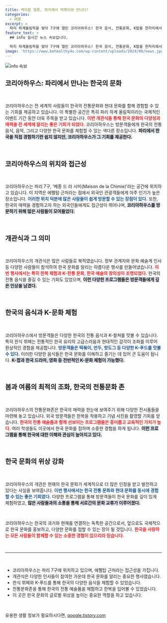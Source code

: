 ```yaml
---
title: 케이팝 열풍, 파리에서 떡볶이와 만나다!
categories:
  - 여행
excerpt: >
  파리 하계올림픽을 맞아 7구에 열린 코리아하우스! 한국 음식, 전통문화, K팝을 한자리에서 체험할 수 있는 특별한 기회가 펼쳐진다. 전 세계가 주목하는 K컬쳐의 매력을 지금 바로 만나보세요!
feature_text: >
  ## info 실시간 뉴스 속보입니다.

  파리 하계올림픽을 맞아 7구에 열린 코리아하우스! 한국 음식, 전통문화, K팝을 한자리에서 체험할 수 있는 특별한 기회가 펼쳐진다. 전 세계가 주목하는 K컬쳐의 매력을 지금 바로 만나보세요!
image: 'https://www.behealthy4u.com/wp-content/uploads/2024/06/news.jpg'
---
```


<p><img src="https://www.behealthy4u.com/wp-content/uploads/2024/06/news.jpg" alt="info 속보" /></p>

<h2 data-ke-size="size26">코리아하우스: 파리에서 만나는 한국의 문화</h2>

<p data-ke-size="size16">&nbsp;</p>

<p>코리아하우스는 전 세계의 사람들이 한국의 전통문화와 현대 문화를 함께 경험할 수 있는 기회를 제공하고 있습니다. 이 특별한 공간은 특히 파리 하계 올림픽이라는 국제적인 이벤트 기간 동안 더욱 주목을 받고 있습니다. <b><span style="color: #ee2323;">이번 개관식을 통해 한국 문화의 다양성과 매력을 전 세계에 알리는 좋은 기회가 되었다.</span></b> 코리아하우스는 방문객들에게 한국의 전통음식, 음악, 그리고 다양한 한국 문화를 체험할 수 있는 색다른 장소입니다. <b><span style="background-color: #21538527;">파리에서 한국을 직접 경험하기란 쉽지 않지만, 코리아하우스가 그 기회를 제공한다.</span></b></p>

<p data-ke-size="size16">&nbsp;</p>

<h2 data-ke-size="size26">코리아하우스의 위치와 접근성</h2>

<p data-ke-size="size16">&nbsp;</p>

<p>코리아하우스는 파리 7구, ‘메종 드 라 시미(Maison de la Chimie)’라는 공간에 위치하고 있습니다. 이 지역은 에펠탑 근처라는 점에서 외국인 관광객들에게 아주 인기가 높은 장소입니다. <b><span style="color: #1a5490;">이러한 위치 덕분에 많은 사람들이 쉽게 방문할 수 있는 장점이 있다.</span></b> 또한, 한국의 매력을 경험하고자 하는 외국인들에게도 접근성이 뛰어나며, <b><span style="background-color: #21538527;">코리아하우스를 방문하기 위해 많은 사람들이 모여들었다.</span></b></p>

<p data-ke-size="size16">&nbsp;</p>

<h2 data-ke-size="size26">개관식과 그 의미</h2>

<p data-ke-size="size16">&nbsp;</p>

<p>코리아하우스의 개관식은 많은 사람들로 북적였습니다. 정부 관계자와 문화 예술계 인사 등 다양한 사람들이 참석하여 한국 문화를 알리는 아름다운 행사를 만들어냈습니다. <b><span style="color: #ee2323;">이번 행사에서는 특히 한복 체험과 K-전통 문화, 한국 예술의 창의성이 조명되었다.</span></b> 한국의 전통 음식을 즐길 수 있는 기회도 있었으며, <b><span style="background-color: #21538527;">이런 다양한 프로그램들은 방문객들에게 깊은 인상을 남겼다.</span></b></p>

<p data-ke-size="size16">&nbsp;</p>

<h2 data-ke-size="size26">한국의 음식과 K-문화 체험</h2>

<p data-ke-size="size16">&nbsp;</p>

<p>코리아하우스에서 방문객들은 다양한 한국의 전통 음식과 K-컬쳐를 맛볼 수 있습니다. 특히 한식 뷔페는 전통적인 한국 요리의 고급스러움과 현대적인 감각이 조화를 이루어 환상적인 경험을 제공합니다. <b><span style="color: #1a5490;">방문객들은 떡볶이, 만두, 핫도그 등 다양한 K-푸드를 맛볼 수 있다.</span></b> 이러한 다양한 음식들은 한국 문화를 이해하고 즐기는 데 있어 큰 도움이 됩니다. <b><span style="background-color: #21538527;">K-팝과 한국 드라마, 영화 등 전반적인 K-문화 체험이 가능했다.</span></b></p>

<p data-ke-size="size16">&nbsp;</p>

<h2 data-ke-size="size26">봄과 여름의 최적의 조화, 한국의 전통문화 존 </h2>

<p data-ke-size="size16">&nbsp;</p>

<p>코리아하우스의 전통문화존은 한국의 매력을 한눈에 보여주기 위해 다양한 전시품들을 마련해 놓고 있습니다. 외국 방문객들은 한복을 착용하고 기념 사진을 촬영할 기회를 얻습니다. <b><span style="color: #ee2323;">한국의 전통 예술품과 함께 선보이는 프로그램들은 흥미롭고 교육적인 가치가 높다.</span></b> 여러 학생들도 이곳에서 한국 문화를 접하며 소중한 경험을 하게 됩니다. <b><span style="background-color: #21538527;">이런 프로그램을 통해 한국에 대한 이해와 관심이 높아지고 있다.</span></b></p>

<p data-ke-size="size16">&nbsp;</p>

<h2 data-ke-size="size26">한국 문화의 위상 강화</h2>

<p data-ke-size="size16">&nbsp;</p>

<p>코리아하우스의 개관은 현재의 한국 문화가 세계적으로 더 많은 인정을 받고 발전하고 있다는 사실을 보여줍니다. <b><span style="color: #1a5490;">이번 행사에서는 한국 전통 문화와 현대 문화를 동시에 경험할 수 있는 좋은 기회였다.</span></b> 다양한 프로그램을 통해 방문객들이 한국 문화를 깊이 있게 체험하였고, <b><span style="background-color: #21538527;">많은 사람들과의 소통을 통해 서로간의 문화 교류가 이루어졌다.</span></b></p>

<p data-ke-size="size16">&nbsp;</p>

<p>코리아하우스는 한국의 과거와 현재를 연결하는 독특한 공간으로서, 앞으로도 국제적으로 한국 문화를 홍보하고, 다양한 문화를 접할 수 있는 장이 될 것입니다. <b><span style="color: #ee2323;">한국을 사랑하는 모든 사람들이 함께할 수 있는 소중한 경험이 있으리라 믿습니다.</span></b></p>

<p data-ke-size="size16">&nbsp;</p>

<hr />

<p data-ke-size="size16">&nbsp;</p>

<ul>
<li>코리아하우스는 파리 7구에 위치하고 있으며, 에펠탑 근처라는 접근성을 가집니다.</li>
<li>개관식은 다양한 인사들이 참여한 가운데 한국 문화를 알리는 중요한 행사였습니다.</li>
<li>한식 뷔페와 K-푸드를 통해 한국의 다양한 음식을 체험할 수 있었습니다.</li>
<li>전통문화존을 통해 한국의 전통 예술품을 체험하고 한복을 입어볼 수 있었습니다.</li>
<li>이 곳은 한국 문화의 글로벌 위상을 높이는 중요한 역할을 하고 있습니다.</li>
</ul>

<p data-ke-size="size16">&nbsp;</p>
유용한 생활 정보가 필요하시다면, <a href="https://qoogle.tistory.com" rel="dofollow">qoogle.tistory.com</a>


